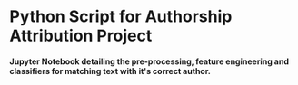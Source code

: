 # Python Script for Authorship Attribution Project

#### Jupyter Notebook detailing the pre-processing, feature engineering and classifiers for matching text with it's correct author.
